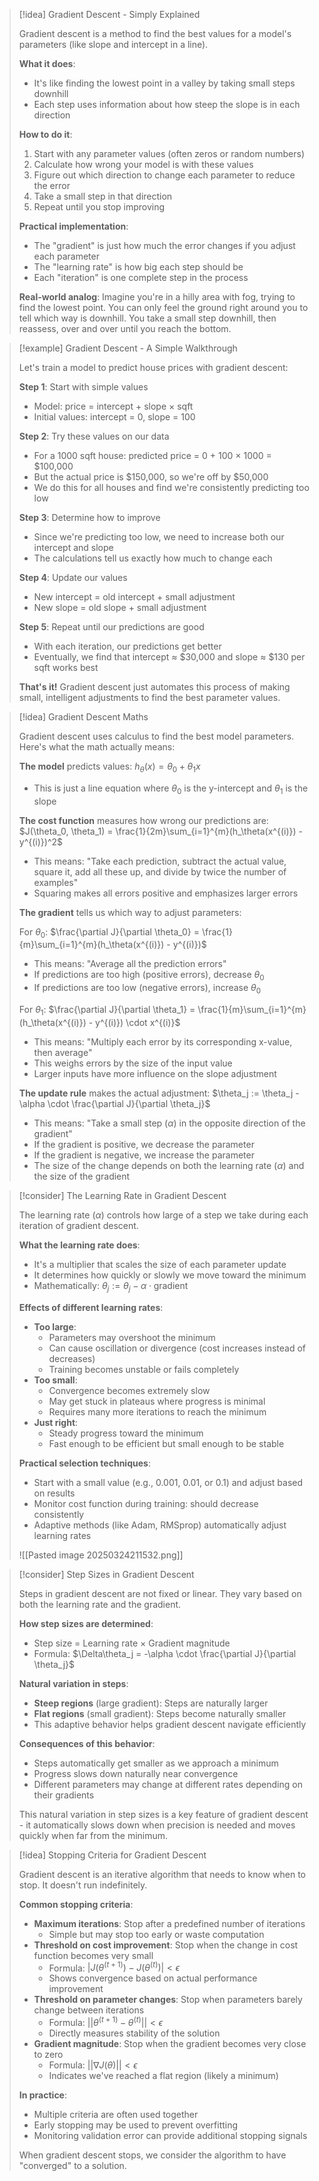 > [!idea] Gradient Descent - Simply Explained
> 
> Gradient descent is a method to find the best values for a model's parameters (like slope and intercept in a line).
> 
> **What it does**:
> 
> - It's like finding the lowest point in a valley by taking small steps downhill
> - Each step uses information about how steep the slope is in each direction
> 
> **How to do it**:
> 
> 1. Start with any parameter values (often zeros or random numbers)
> 2. Calculate how wrong your model is with these values
> 3. Figure out which direction to change each parameter to reduce the error
> 4. Take a small step in that direction
> 5. Repeat until you stop improving
> 
> **Practical implementation**:
> 
> - The "gradient" is just how much the error changes if you adjust each parameter
> - The "learning rate" is how big each step should be
> - Each "iteration" is one complete step in the process
> 
> **Real-world analog**: Imagine you're in a hilly area with fog, trying to find the lowest point. You can only feel the ground right around you to tell which way is downhill. You take a small step downhill, then reassess, over and over until you reach the bottom.

> [!example] Gradient Descent - A Simple Walkthrough
> 
> Let's train a model to predict house prices with gradient descent:
> 
> **Step 1**: Start with simple values
> 
> - Model: price = intercept + slope × sqft
> - Initial values: intercept = 0, slope = 100
> 
> **Step 2**: Try these values on our data
> 
> - For a 1000 sqft house: predicted price = 0 + 100 × 1000 = $100,000
> - But the actual price is $150,000, so we're off by $50,000
> - We do this for all houses and find we're consistently predicting too low
> 
> **Step 3**: Determine how to improve
> 
> - Since we're predicting too low, we need to increase both our intercept and slope
> - The calculations tell us exactly how much to change each
> 
> **Step 4**: Update our values
> 
> - New intercept = old intercept + small adjustment
> - New slope = old slope + small adjustment
> 
> **Step 5**: Repeat until our predictions are good
> 
> - With each iteration, our predictions get better
> - Eventually, we find that intercept ≈ $30,000 and slope ≈ $130 per sqft works best
> 
> **That's it!** Gradient descent just automates this process of making small, intelligent adjustments to find the best parameter values.

> [!idea] Gradient Descent Maths
> 
> Gradient descent uses calculus to find the best model parameters. Here's what the math actually means:
> 
> **The model** predicts values: $h_\theta(x) = \theta_0 + \theta_1x$
> 
> - This is just a line equation where $\theta_0$ is the y-intercept and $\theta_1$ is the slope
> 
> **The cost function** measures how wrong our predictions are: $J(\theta_0, \theta_1) = \frac{1}{2m}\sum_{i=1}^{m}(h_\theta(x^{(i)}) - y^{(i)})^2$
> 
> - This means: "Take each prediction, subtract the actual value, square it, add all these up, and divide by twice the number of examples"
> - Squaring makes all errors positive and emphasizes larger errors
> 
> **The gradient** tells us which way to adjust parameters:
> 
> For $\theta_0$: $\frac{\partial J}{\partial \theta_0} = \frac{1}{m}\sum_{i=1}^{m}(h_\theta(x^{(i)}) - y^{(i)})$
> 
> - This means: "Average all the prediction errors"
> - If predictions are too high (positive errors), decrease $\theta_0$
> - If predictions are too low (negative errors), increase $\theta_0$
> 
> For $\theta_1$: $\frac{\partial J}{\partial \theta_1} = \frac{1}{m}\sum_{i=1}^{m}(h_\theta(x^{(i)}) - y^{(i)}) \cdot x^{(i)}$
> 
> - This means: "Multiply each error by its corresponding x-value, then average"
> - This weighs errors by the size of the input value
> - Larger inputs have more influence on the slope adjustment
> 
> **The update rule** makes the actual adjustment: $\theta_j := \theta_j - \alpha \cdot \frac{\partial J}{\partial \theta_j}$
> 
> - This means: "Take a small step ($\alpha$) in the opposite direction of the gradient"
> - If the gradient is positive, we decrease the parameter
> - If the gradient is negative, we increase the parameter
> - The size of the change depends on both the learning rate ($\alpha$) and the size of the gradient

> [!consider] The Learning Rate in Gradient Descent
> 
> The learning rate ($\alpha$) controls how large of a step we take during each iteration of gradient descent.
> 
> **What the learning rate does**:
> 
> - It's a multiplier that scales the size of each parameter update
> - It determines how quickly or slowly we move toward the minimum
> - Mathematically: $\theta_j := \theta_j - \alpha \cdot \text{gradient}$
> 
> **Effects of different learning rates**:
> 
> - **Too large**:
>     - Parameters may overshoot the minimum
>     - Can cause oscillation or divergence (cost increases instead of decreases)
>     - Training becomes unstable or fails completely
> - **Too small**:
>     - Convergence becomes extremely slow
>     - May get stuck in plateaus where progress is minimal
>     - Requires many more iterations to reach the minimum
> - **Just right**:
>     - Steady progress toward the minimum
>     - Fast enough to be efficient but small enough to be stable
> 
> **Practical selection techniques**:
> 
> - Start with a small value (e.g., 0.001, 0.01, or 0.1) and adjust based on results
> - Monitor cost function during training: should decrease consistently
> - Adaptive methods (like Adam, RMSprop) automatically adjust learning rates
> 
> ![[Pasted image 20250324211532.png]]

> [!consider] Step Sizes in Gradient Descent
> 
> Steps in gradient descent are not fixed or linear. They vary based on both the learning rate and the gradient.
> 
> **How step sizes are determined**:
> 
> - Step size = Learning rate × Gradient magnitude
> - Formula: $\Delta\theta_j = -\alpha \cdot \frac{\partial J}{\partial \theta_j}$
> 
> **Natural variation in steps**:
> 
> - **Steep regions** (large gradient): Steps are naturally larger
> - **Flat regions** (small gradient): Steps become naturally smaller
> - This adaptive behavior helps gradient descent navigate efficiently
> 
> **Consequences of this behavior**:
> 
> - Steps automatically get smaller as we approach a minimum
> - Progress slows down naturally near convergence
> - Different parameters may change at different rates depending on their gradients
> 
> This natural variation in step sizes is a key feature of gradient descent - it automatically slows down when precision is needed and moves quickly when far from the minimum.

> [!idea] Stopping Criteria for Gradient Descent
> 
> Gradient descent is an iterative algorithm that needs to know when to stop. It doesn't run indefinitely.
> 
> **Common stopping criteria**:
> 
> - **Maximum iterations**: Stop after a predefined number of iterations
>     - Simple but may stop too early or waste computation
> - **Threshold on cost improvement**: Stop when the change in cost function becomes very small
>     - Formula: $|J(\theta^{(t+1)}) - J(\theta^{(t)})| < \epsilon$
>     - Shows convergence based on actual performance improvement
> - **Threshold on parameter changes**: Stop when parameters barely change between iterations
>     - Formula: $||\theta^{(t+1)} - \theta^{(t)}|| < \epsilon$
>     - Directly measures stability of the solution
> - **Gradient magnitude**: Stop when the gradient becomes very close to zero
>     - Formula: $||\nabla J(\theta)|| < \epsilon$
>     - Indicates we've reached a flat region (likely a minimum)
> 
> **In practice**:
> 
> - Multiple criteria are often used together
> - Early stopping may be used to prevent overfitting
> - Monitoring validation error can provide additional stopping signals
> 
> When gradient descent stops, we consider the algorithm to have "converged" to a solution.